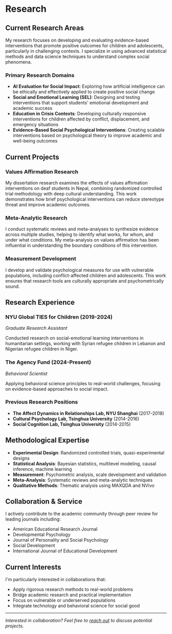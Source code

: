 # Research

## Current Research Areas

My research focuses on developing and evaluating evidence-based interventions that promote positive outcomes for children and adolescents, particularly in challenging contexts. I specialize in using advanced statistical methods and data science techniques to understand complex social phenomena.

### Primary Research Domains

- **AI Evaluation for Social Impact**: Exploring how artificial intelligence can be ethically and effectively applied to create positive social change
- **Social and Emotional Learning (SEL)**: Designing and testing interventions that support students' emotional development and academic success
- **Education in Crisis Contexts**: Developing culturally responsive interventions for children affected by conflict, displacement, and emergency situations
- **Evidence-Based Social Psychological Interventions**: Creating scalable interventions based on psychological theory to improve academic and well-being outcomes

## Current Projects

### Values Affirmation Research
My dissertation research examines the effects of values affirmation interventions on deaf students in Nepal, combining randomized controlled trial methodology with deep cultural understanding. This work demonstrates how brief psychological interventions can reduce stereotype threat and improve academic outcomes.

### Meta-Analytic Research
I conduct systematic reviews and meta-analyses to synthesize evidence across multiple studies, helping to identify what works, for whom, and under what conditions. My meta-analysis on values affirmation has been influential in understanding the boundary conditions of this intervention.

### Measurement Development
I develop and validate psychological measures for use with vulnerable populations, including conflict-affected children and adolescents. This work ensures that research tools are culturally appropriate and psychometrically sound.

## Research Experience

### NYU Global TIES for Children (2019-2024)
*Graduate Research Assistant*

Conducted research on social-emotional learning interventions in humanitarian settings, working with Syrian refugee children in Lebanon and Nigerian refugee children in Niger.

### The Agency Fund (2024-Present)
*Behavioral Scientist*

Applying behavioral science principles to real-world challenges, focusing on evidence-based approaches to social impact.

### Previous Research Positions
- **The Affect Dynamics in Relationships Lab, NYU Shanghai** (2017-2018)
- **Cultural Psychology Lab, Tsinghua University** (2014-2016)
- **Social Cognition Lab, Tsinghua University** (2014-2015)

## Methodological Expertise

- **Experimental Design**: Randomized controlled trials, quasi-experimental designs
- **Statistical Analysis**: Bayesian statistics, multilevel modeling, causal inference, machine learning
- **Measurement**: Psychometric analysis, scale development and validation
- **Meta-Analysis**: Systematic reviews and meta-analytic techniques
- **Qualitative Methods**: Thematic analysis using MAXQDA and NVivo

## Collaboration & Service

I actively contribute to the academic community through peer review for leading journals including:
- American Educational Research Journal
- Developmental Psychology  
- Journal of Personality and Social Psychology
- Social Development
- International Journal of Educational Development

## Current Interests

I'm particularly interested in collaborations that:
- Apply rigorous research methods to real-world problems
- Bridge academic research and practical implementation
- Focus on vulnerable or underserved populations
- Integrate technology and behavioral science for social good

---

*Interested in collaboration? Feel free to [reach out](/about#contact) to discuss potential projects.*